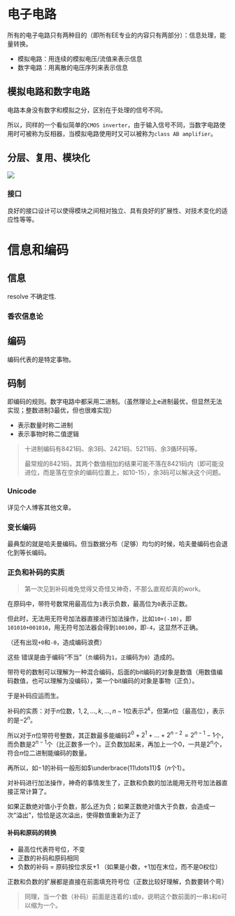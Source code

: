 # 电子电路

所有的电子电路只有两种目的（即所有EE专业的内容只有两部分）：信息处理，能量转换。

* 模拟电路：用连续的模拟电压/流值来表示信息
* 数字电路：用离散的电压序列来表示信息



## 模拟电路和数字电路

电路本身没有数字和模拟之分，区别在于处理的信号不同。

所以，同样的一个看似简单的`CMOS inverter`，由于输入信号不同，当数字电路使用时可被称为反相器，当模拟电路使用时又可以被称为`class AB amplifier`。



## 分层、复用、模块化

![](C:\Users\Five\Desktop\note\img\ic-layer.png)



### 接口

良好的接口设计可以使得模块之间相对独立、具有良好的扩展性、对技术变化的适应性等等。




# 信息和编码

## 信息

resolve 不确定性.

### 香农信息论



## 编码

编码代表的是特定事物。

## 码制

即编码的规则。数字电路中都采用二进制。（虽然理论上e进制最优，但显然无法实现；整数进制3最优，但也很难实现）

* 表示数量时称二进制
* 表示事物时称二值逻辑

> 十进制编码有8421码、余3码、2421码、5211码、余3循环码等。
>
> 最常规的8421码，其两个数值相加的结果可能不落在8421码内（即可能没进位，而是落在空余的编码位置上，如10-15），余3码可以解决这个问题。



### Unicode

详见个人博客其他文章。

### 变长编码

最典型的就是哈夫曼编码。但当数据分布（足够）均匀的时候，哈夫曼编码也会退化到等长编码。

### 正负和补码的实质

> 第一次见到补码难免觉得又奇怪又神奇，不那么直观却真的work。

在原码中，带符号数常用最高位为`1`表示负数，最高位为`0`表示正数。

但此时，无法用无符号加法器直接进行加法操作，比如`10+(-10)`，即`101010+001010`，用无符号加法器会得到`100100`，即`-4`，这显然不正确。

（还有出现`+0`和`-0`，造成编码浪费）

这些	错误是由于编码“不当”（`负`编码为`1`，`正`编码为`0`）造成的。

带符号的数制可以理解为一种混合编码，后面的bit编码的对象是数值（用数值编码数值，也可以理解为没编码），第一个bit编码的对象是事物（正负）。

于是补码应运而生。

补码的实质：对于$n$位数，$1,2,\dots, k,\dots,n-1$位表示$2^k$，但第$n$位（最高位），表示的是$-2^n$。

所以对于$n$位带符号整数，其正数最多能编码$2^0+2^1+\dots+2^{n-2}=2^{n-1}-1$个，而负数是$2^{n-1}$个（比正数多一个）。正负数加起来，再加上一个$0$，一共是$2^n$个，符合$n$位二进制能编码的数量。

再所以，如$-1$的补码一般形如$\underbrace{11\dots11}$（$n$个1）。

对补码进行加法操作，神奇的事情发生了，正数和负数的加法能用无符号加法器直接正常计算了。

如果正数绝对值小于负数，那么还为负；如果正数绝对值大于负数，会造成一次“溢出”，恰恰是这次溢出，使得数值重新为正了



#### 补码和原码的转换

* 最高位代表符号位，不变
* 正数的补码和原码相同
* 负数的补码 = 原码按位求反+1 （如果是小数，+1加在末位，而不是0权位）

正数和负数的扩展都是直接在前面填充符号位（正数比较好理解，负数要转个弯）

> 同理，当一个数（补码）前面是连着的`1`或`0`，说明这个数前面的一串`1`和`0`可以缩为一个。



